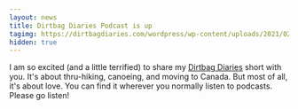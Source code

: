 ```yaml
---
layout: news
title: Dirtbag Diaries Podcast is up
tagimg: https://dirtbagdiaries.com/wordpress/wp-content/uploads/2021/02/LittleWhiteCanoe_TC_3-1536x1536.jpg
hidden: true
---
```

 
I am so excited (and a little terrified) to share my [Dirtbag Diaries](https://dirtbagdiaries.com/the-shorts-little-white-canoe/) short with you. It's about thru-hiking, canoeing, and moving to Canada. But most of all, it's about love. You can find it wherever you normally listen to podcasts. Please go listen!
